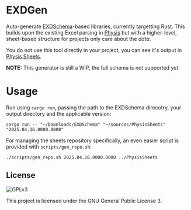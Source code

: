 # EXDGen

Auto-generate [EXDSchema](https://github.com/xivdev/EXDSchema)-based libraries, currently targetting Rust. This builds upon the existing Excel parsing in [Physis](https://github.com/redstrate/Physis) but with a higher-level, sheet-based structure for projects only care about the _data_.

You do not use this tool directly in your project, you can see it's output in [Physis Sheets](https://github.com/redstrate/PhysisSheets).

**NOTE:** This generator is still a WIP, the full schema is not supported yet.

# Usage

Run using `cargo run`, passing the path to the EXDSchema direcotry, your output directory and the applicable version:

```shell
cargo run -- "~/Downloads/EXDSchema" "~/sources/PhysisSheets" "2025.04.16.0000.0000"
```

For managing the sheets repository specifically, an even easier script is provided with `scripts/gen_repo.sh`:

```shell
./scripts/gen_repo.sh 2025.04.16.0000.0000 ../PhysisSheets
```

## License

![GPLv3](https://www.gnu.org/graphics/gplv3-127x51.png)

This project is licensed under the GNU General Public License 3.
